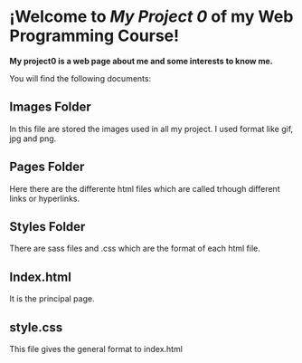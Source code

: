 # ¡Welcome to *My Project 0* of my **Web Programming** Course!

**My project0 is a web page about me and some interests to know me.**

You will find the following documents:

## Images Folder
In this file are stored the images used in all my project. I used format like gif, jpg and png.

## Pages Folder
Here there are the differente html files which are called trhough different links or hyperlinks.

## Styles Folder
There are sass files and .css which are the format of each html file.

## Index.html
It is the principal page.

## style.css
This file gives the general format to index.html
